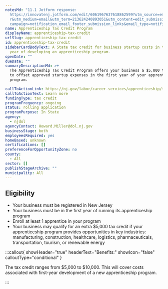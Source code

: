```yaml
---
notesMd: "11.1 Jotform response:
  https://innovatenj.jotform.com/edit/6061967637618862599?utm_source=emailfoote\
  r&utm_medium=email&utm_term=213624240893051&utm_content=edit_submissions&utm_\
  campaign=notification_email_footer_submission_links&email_type=notification"
name: Apprenticeship Tax Credit Program
displayName: apprenticeship-tax-credit
urlSlug: apprenticeship-tax-credit
id: apprenticeship-tax-credit
sidebarCardBodyText: A State tax credit for business startup costs in the first
  year of developing an apprenticeship program.
openDate: ""
dueDate: ""
summaryDescriptionMd: >+
  The Apprenticeship Tax Credit Program offers your business a $5,000 tax credit
  to offset approved startup expenses in the first year of your apprenticeship
  program.

callToActionLink: https://nj.gov/labor/career-services/apprenticeship/taxcredit
callToActionText: Learn more
fundingType: tax credit
programFrequency: ongoing
status: rolling application
programPurpose: In State
agency:
  - njdol
agencyContact: Howard.Miller@dol.nj.gov
businessStage: both
employeesRequired: yes
homeBased: unknown
certifications: []
preferenceForOpportunityZone: no
county:
  - All
sector: []
publishStageArchive: ""
municipality: All
---
```


## Eligibility

- Your business must be registered in New Jersey
- Your business must be in the first year of running its apprenticeship program
- Enroll at least 1 apprentice in your program
- Your business may qualify for an extra $5,000 tax credit if your apprenticeship program provides opportunities in key industries: manufacturing, construction, healthcare, logistics, pharmaceuticals, transportation, tourism, or renewable energy

:::callout{ showHeader="true" headerText="Benefits:" showIcon="false" calloutType="conditional" }

The tax credit ranges from $5,000 to $10,000. This will cover costs associated with first-year development of a new apprenticeship program.

:::
